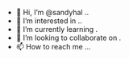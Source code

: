 - 👋 Hi, I’m @sandyhal ..
- 👀 I’m interested in ..
- 🌱 I’m currently learning .
- 💞️ I’m looking to collaborate on .
- 📫 How to reach me ...

<!---
sandyhal/sandyhal is a ✨ special ✨ repository because its `README.md` (this file) appears on your GitHub profile.
You can click the Preview link to take a look at your changes.
--->
